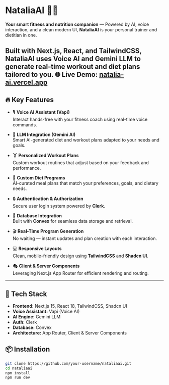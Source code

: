 # NataliaAI 💪🧠

**Your smart fitness and nutrition companion** — Powered by AI, voice interaction, and a clean modern UI, **NataliaAI** is your personal trainer and dietitian in one.

Built with **Next.js**, **React**, and **TailwindCSS**, NataliaAI uses **Voice AI** and **Gemini LLM** to generate real-time workout and diet plans tailored to you.
🌐 **Live Demo:** [natalia-ai.vercel.app](https://natalia-ai.vercel.app/)
---

## 🔥 Key Features

- 🎙️ **Voice AI Assistant (Vapi)**  
  Interact hands-free with your fitness coach using real-time voice commands.

- 🧠 **LLM Integration (Gemini AI)**  
  Smart AI-generated diet and workout plans adapted to your needs and goals.

- 🏋️ **Personalized Workout Plans**  
  Custom workout routines that adjust based on your feedback and performance.

- 🥗 **Custom Diet Programs**  
  AI-curated meal plans that match your preferences, goals, and dietary needs.

- 🔒 **Authentication & Authorization**  
  Secure user login system powered by **Clerk**.

- 💾 **Database Integration**  
  Built with **Convex** for seamless data storage and retrieval.

- 🎬 **Real-Time Program Generation**  
  No waiting — instant updates and plan creation with each interaction.

- 💻 **Responsive Layouts**  
  Clean, mobile-friendly design using **TailwindCSS** and **Shadcn UI**.

- 🎭 **Client & Server Components**  
  Leveraging Next.js App Router for efficient rendering and routing.

---

## 🚀 Tech Stack

- **Frontend:** Next.js 15, React 18, TailwindCSS, Shadcn UI  
- **Voice Assistant:** Vapi (Voice AI)  
- **AI Engine:** Gemini LLM  
- **Auth:** Clerk  
- **Database:** Convex  
- **Architecture:** App Router, Client & Server Components

## 📦 Installation

```bash
git clone https://github.com/your-username/nataliaai.git
cd nataliaai
npm install
npm run dev
